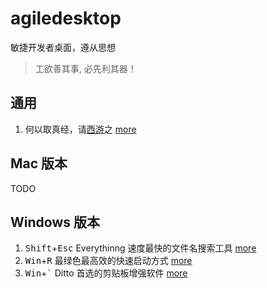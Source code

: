 # agiledesktop

敏捷开发者桌面，遵从思想

> 工欲善其事​, 必先利其器！

## 通用

1. 何以取真经，请[西游](https://xiyou4you.us/r/?s=2348827)之 [more](common/wall.md)

## Mac 版本

TODO

## Windows 版本

1. <kbd>Shift</kbd>+<kbd>Esc</kbd> Everythinng 速度最快的文件名搜索工具 [more](windows/everything.md)
2. <kbd>Win</kbd>+<kbd>R</kbd> 最绿色最高效的快速启动方式 [more](windows/winr.md)
3. <kbd>Win</kbd>+<kbd>`</kbd> Ditto 首选的剪贴板增强软件 [more](windows/ditto.md)
